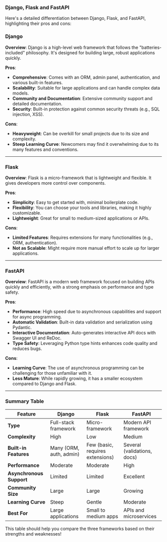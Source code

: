 

### Django, Flask and FastAPI


Here's a detailed differentiation between Django, Flask, and FastAPI, highlighting their pros and cons:

### Django
**Overview**: Django is a high-level web framework that follows the "batteries-included" philosophy. It's designed for building large, robust applications quickly.

**Pros**:
- **Comprehensive**: Comes with an ORM, admin panel, authentication, and various built-in features.
- **Scalability**: Suitable for large applications and can handle complex data models.
- **Community and Documentation**: Extensive community support and detailed documentation.
- **Security**: Built-in protection against common security threats (e.g., SQL injection, XSS).

**Cons**:
- **Heavyweight**: Can be overkill for small projects due to its size and complexity.
- **Steep Learning Curve**: Newcomers may find it overwhelming due to its many features and conventions.

---

### Flask
**Overview**: Flask is a micro-framework that is lightweight and flexible. It gives developers more control over components.

**Pros**:
- **Simplicity**: Easy to get started with, minimal boilerplate code.
- **Flexibility**: You can choose your tools and libraries, making it highly customizable.
- **Lightweight**: Great for small to medium-sized applications or APIs.

**Cons**:
- **Limited Features**: Requires extensions for many functionalities (e.g., ORM, authentication).
- **Not as Scalable**: Might require more manual effort to scale up for larger applications.

---

### FastAPI
**Overview**: FastAPI is a modern web framework focused on building APIs quickly and efficiently, with a strong emphasis on performance and type safety.

**Pros**:
- **Performance**: High speed due to asynchronous capabilities and support for async programming.
- **Automatic Validation**: Built-in data validation and serialization using Pydantic.
- **Interactive Documentation**: Auto-generates interactive API docs with Swagger UI and ReDoc.
- **Type Safety**: Leveraging Python type hints enhances code quality and reduces bugs.

**Cons**:
- **Learning Curve**: The use of asynchronous programming can be challenging for those unfamiliar with it.
- **Less Mature**: While rapidly growing, it has a smaller ecosystem compared to Django and Flask.

---

### Summary Table

| Feature                | Django                          | Flask                          | FastAPI                       |
|-----------------------|---------------------------------|--------------------------------|-------------------------------|
| **Type**              | Full-stack framework            | Micro-framework                | Modern API framework          |
| **Complexity**        | High                            | Low                            | Medium                        |
| **Built-in Features** | Many (ORM, auth, admin)        | Few (basic, requires extensions)| Several (validations, docs)   |
| **Performance**       | Moderate                        | Moderate                       | High                          |
| **Asynchronous Support** | Limited                        | Limited                        | Excellent                     |
| **Community Size**    | Large                           | Large                          | Growing                       |
| **Learning Curve**    | Steep                           | Gentle                         | Moderate                      |
| **Best For**         | Large applications              | Small to medium apps          | APIs and microservices        |

This table should help you compare the three frameworks based on their strengths and weaknesses!






